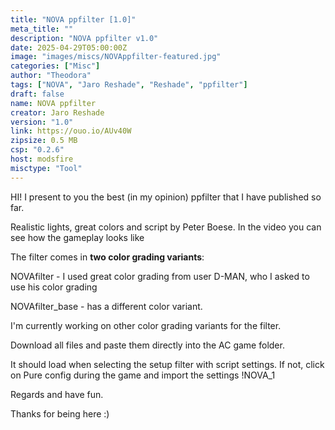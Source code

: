 ```yaml
---
title: "NOVA ppfilter [1.0]"
meta_title: ""
description: "NOVA ppfilter v1.0"
date: 2025-04-29T05:00:00Z
image: "images/miscs/NOVAppfilter-featured.jpg"
categories: ["Misc"]
author: "Theodora"
tags: ["NOVA", "Jaro Reshade", "Reshade", "ppfilter"]
draft: false
name: NOVA ppfilter
creator: Jaro Reshade
version: "1.0"
link: https://ouo.io/AUv40W
zipsize: 0.5 MB
csp: "0.2.6"
host: modsfire
misctype: "Tool"
---
```


HI! 
I present to you the best (in my opinion) ppfilter that I have published so far.

Realistic lights, great colors and script by Peter Boese. 
In the video you can see how the gameplay looks like



The filter comes in **two color grading variants**:


NOVAfilter - I used great color grading from user D-MAN, who I asked to use his color grading

NOVAfilter_base - has a different color variant.



I'm currently working on other color grading variants for the filter.



Download all files and paste them directly into the AC game folder.

It should load when selecting the setup filter with script settings. If not, click on Pure config during the game and import the settings !NOVA_1

Regards and have fun.

Thanks for being here :)